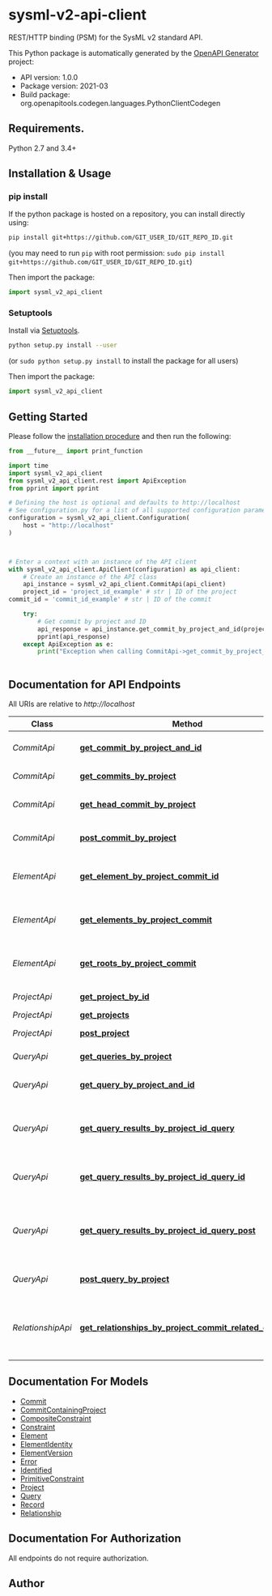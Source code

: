 # sysml-v2-api-client
REST/HTTP binding (PSM) for the SysML v2 standard API.

This Python package is automatically generated by the [OpenAPI Generator](https://openapi-generator.tech) project:

- API version: 1.0.0
- Package version: 2021-03
- Build package: org.openapitools.codegen.languages.PythonClientCodegen

## Requirements.

Python 2.7 and 3.4+

## Installation & Usage
### pip install

If the python package is hosted on a repository, you can install directly using:

```sh
pip install git+https://github.com/GIT_USER_ID/GIT_REPO_ID.git
```
(you may need to run `pip` with root permission: `sudo pip install git+https://github.com/GIT_USER_ID/GIT_REPO_ID.git`)

Then import the package:
```python
import sysml_v2_api_client
```

### Setuptools

Install via [Setuptools](http://pypi.python.org/pypi/setuptools).

```sh
python setup.py install --user
```
(or `sudo python setup.py install` to install the package for all users)

Then import the package:
```python
import sysml_v2_api_client
```

## Getting Started

Please follow the [installation procedure](#installation--usage) and then run the following:

```python
from __future__ import print_function

import time
import sysml_v2_api_client
from sysml_v2_api_client.rest import ApiException
from pprint import pprint

# Defining the host is optional and defaults to http://localhost
# See configuration.py for a list of all supported configuration parameters.
configuration = sysml_v2_api_client.Configuration(
    host = "http://localhost"
)



# Enter a context with an instance of the API client
with sysml_v2_api_client.ApiClient(configuration) as api_client:
    # Create an instance of the API class
    api_instance = sysml_v2_api_client.CommitApi(api_client)
    project_id = 'project_id_example' # str | ID of the project
commit_id = 'commit_id_example' # str | ID of the commit

    try:
        # Get commit by project and ID
        api_response = api_instance.get_commit_by_project_and_id(project_id, commit_id)
        pprint(api_response)
    except ApiException as e:
        print("Exception when calling CommitApi->get_commit_by_project_and_id: %s\n" % e)
    
```

## Documentation for API Endpoints

All URIs are relative to *http://localhost*

Class | Method | HTTP request | Description
------------ | ------------- | ------------- | -------------
*CommitApi* | [**get_commit_by_project_and_id**](docs/CommitApi.md#get_commit_by_project_and_id) | **GET** /projects/{projectId}/commits/{commitId} | Get commit by project and ID
*CommitApi* | [**get_commits_by_project**](docs/CommitApi.md#get_commits_by_project) | **GET** /projects/{projectId}/commits | Get commits by project
*CommitApi* | [**get_head_commit_by_project**](docs/CommitApi.md#get_head_commit_by_project) | **GET** /projects/{projectId}/head | Get head commit by project
*CommitApi* | [**post_commit_by_project**](docs/CommitApi.md#post_commit_by_project) | **POST** /projects/{projectId}/commits | Create commit by project
*ElementApi* | [**get_element_by_project_commit_id**](docs/ElementApi.md#get_element_by_project_commit_id) | **GET** /projects/{projectId}/commits/{commitId}/elements/{elementId} | Get element by project, commit and ID
*ElementApi* | [**get_elements_by_project_commit**](docs/ElementApi.md#get_elements_by_project_commit) | **GET** /projects/{projectId}/commits/{commitId}/elements | Get elements by project and commit
*ElementApi* | [**get_roots_by_project_commit**](docs/ElementApi.md#get_roots_by_project_commit) | **GET** /projects/{projectId}/commits/{commitId}/roots | Get root elements by project and commit
*ProjectApi* | [**get_project_by_id**](docs/ProjectApi.md#get_project_by_id) | **GET** /projects/{projectId} | Get project by ID
*ProjectApi* | [**get_projects**](docs/ProjectApi.md#get_projects) | **GET** /projects | Get projects
*ProjectApi* | [**post_project**](docs/ProjectApi.md#post_project) | **POST** /projects | Create project
*QueryApi* | [**get_queries_by_project**](docs/QueryApi.md#get_queries_by_project) | **GET** /projects/{projectId}/queries | Get queries by project
*QueryApi* | [**get_query_by_project_and_id**](docs/QueryApi.md#get_query_by_project_and_id) | **GET** /projects/{projectId}/queries/{queryId} | Get query by project and ID
*QueryApi* | [**get_query_results_by_project_id_query**](docs/QueryApi.md#get_query_results_by_project_id_query) | **GET** /projects/{projectId}/query-results | Get query results by project and query definition
*QueryApi* | [**get_query_results_by_project_id_query_id**](docs/QueryApi.md#get_query_results_by_project_id_query_id) | **GET** /projects/{projectId}/queries/{queryId}/results | Get query results by project and query
*QueryApi* | [**get_query_results_by_project_id_query_post**](docs/QueryApi.md#get_query_results_by_project_id_query_post) | **POST** /projects/{projectId}/query-results | Get query results by project and query definition via POST
*QueryApi* | [**post_query_by_project**](docs/QueryApi.md#post_query_by_project) | **POST** /projects/{projectId}/queries | Create query by project
*RelationshipApi* | [**get_relationships_by_project_commit_related_element**](docs/RelationshipApi.md#get_relationships_by_project_commit_related_element) | **GET** /projects/{projectId}/commits/{commitId}/elements/{relatedElementId}/relationships | Get relationships by project, commit, and related element


## Documentation For Models

 - [Commit](docs/Commit.md)
 - [CommitContainingProject](docs/CommitContainingProject.md)
 - [CompositeConstraint](docs/CompositeConstraint.md)
 - [Constraint](docs/Constraint.md)
 - [Element](docs/Element.md)
 - [ElementIdentity](docs/ElementIdentity.md)
 - [ElementVersion](docs/ElementVersion.md)
 - [Error](docs/Error.md)
 - [Identified](docs/Identified.md)
 - [PrimitiveConstraint](docs/PrimitiveConstraint.md)
 - [Project](docs/Project.md)
 - [Query](docs/Query.md)
 - [Record](docs/Record.md)
 - [Relationship](docs/Relationship.md)


## Documentation For Authorization

 All endpoints do not require authorization.

## Author




